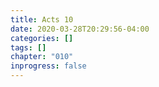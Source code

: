 ```yaml
---
title: Acts 10
date: 2020-03-28T20:29:56-04:00
categories: []
tags: []
chapter: "010"
inprogress: false
---
```


